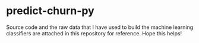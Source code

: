 # predict-churn-py

Source code and the raw data that I have used to build the machine learning classifiers are attached in this repository for reference. Hope this helps!
